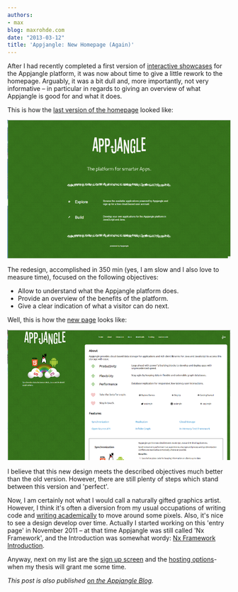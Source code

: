 ```yaml
---
authors:
- max
blog: maxrohde.com
date: "2013-03-12"
title: 'Appjangle: New Homepage (Again)'
---
```


After I had recently completed a first version of [interactive showcases](http://appjangle.blogspot.com/2013/02/appjangle-showcase-released.html) for the Appjangle platform, it was now about time to give a little rework to the homepage. Arguably, it was a bit dull and, more importantly, not very informative – in particular in regards to giving an overview of what Appjangle is good for and what it does.

This is how the [last version of the homepage](http://appjangle.blogspot.com/2012/10/appjanglecom-redesign-coming.html) looked like:

![](images/031213_2138_appjanglene1.png)

The redesign, accomplished in 350 min (yes, I am slow and I also love to measure time), focused on the following objectives:

- Allow to understand what the Appjangle platform does.
- Provide an overview of the benefits of the platform.
- Give a clear indication of what a visitor can do next.

Well, this is how the [new page](http://appjangle.com) looks like:

![](images/031213_2138_appjanglene2.png)

I believe that this new design meets the described objectives much better than the old version. However, there are still plenty of steps which stand between this version and 'perfect'.

Now, I am certainly not what I would call a naturally gifted graphics artist. However, I think it's often a diversion from my usual occupations of writing code and [writing academically](http://www.mxro.de/short-cv) to move around some pixels. Also, it's nice to see a design develop over time. Actually I started working on this 'entry page' in November 2011 – at that time Appjangle was still called 'Nx Framework', and the Introduction was somewhat wordy: [Nx Framework Introduction](https://sites.google.com/site/thecloudnexus/).

Anyway, next on my list are the [sign up screen](http://appjangle.com/signup) and the [hosting options](http://appjangle.com/hosting)\- when my thesis will grant me some time.

_This post is also published [on the Appjangle Blog](http://appjangle.blogspot.co.nz/2013/03/after-i-had-recently-completed-first.html)._
